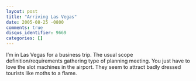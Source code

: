 ```yaml
---
layout: post
title: "Arriving Las Vegas"
date: 2005-08-25 -0800
comments: true
disqus_identifier: 9669
categories: []
---
```

I’m in Las Vegas for a business trip. The usual scope
definition/requirements gathering type of planning meeting. You just
have to love the slot machines in the airport. They seem to attract
badly dressed tourists like moths to a flame.


